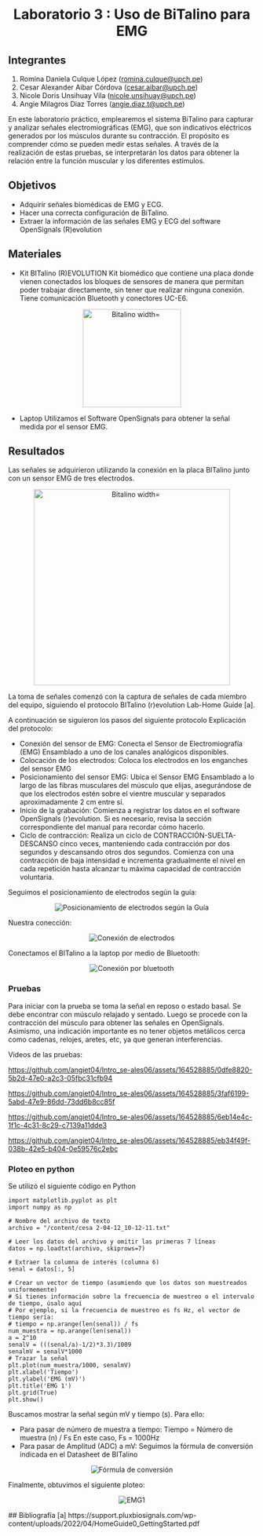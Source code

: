 <div align="center">
<h1>Laboratorio 3 : Uso de BiTalino para EMG </h1>
</div>

## Integrantes
1. Romina Daniela Culque López (romina.culque@upch.pe)
2. Cesar Alexander Aibar Córdova (cesar.aibar@upch.pe)
3. Nicole Doris Unsihuay Vila (nicole.unsihuay@upch.pe)
4. Angie Milagros Diaz Torres (angie.diaz.t@upch.pe)

En este laboratorio práctico, emplearemos el sistema BiTalino para capturar y analizar señales electromiográficas (EMG), que son indicativos eléctricos generados por los músculos durante su contracción. El propósito es comprender cómo se pueden medir estas señales. A través de la realización de estas pruebas, se interpretarán los datos para obtener la relación entre la función muscular y los diferentes estímulos. 

## Objetivos
 - Adquirir señales biomédicas de EMG y ECG.
 - Hacer una correcta configuración de BiTalino.
 - Extraer la información de las señales EMG y ECG del software OpenSignals (R)evolution

## Materiales
  - Kit BITalino (R)EVOLUTION
    Kit biomédico que contiene una placa donde vienen conectados los bloques de sensores de manera que permitan poder trabajar   directamente, sin tener que realizar ninguna conexión. Tiene comunicación Bluetooth y conectores UC-E6.
<p align="center">
  <img src="https://github.com/angiet04/Intro_se-ales06/blob/main/Im%C3%A1genes/bitalino.jpg" alt="Bitalino width="300" height="200"">
</p>

  - Laptop
    Utilizamos el Software OpenSignals para obtener la señal medida por el sensor EMG.
    
## Resultados
Las señales se adquirieron utilizando la conexión en la placa BITalino junto con un sensor EMG de tres electrodos.
<p align="center">
  <img src="https://github.com/angiet04/Intro_se-ales06/blob/648e8eb0ea78ae11fa8690847565b76faea9742d/Im%C3%A1genes/Laboratorio_3/BITalino.jpeg" alt="Bitalino width="200" height="400"">
</p>
La toma de señales comenzó con la captura de señales de cada miembro del equipo, siguiendo el protocolo BITalino (r)evolution Lab-Home Guide [a].  

A continuación se siguieron los pasos del siguiente protocolo
Explicación del protocolo:
- Conexión del sensor de EMG: Conecta el Sensor de Electromiografía (EMG) Ensamblado a uno de los canales analógicos disponibles. 
- Colocación de los electrodos: Coloca los electrodos en los enganches del sensor EMG 
- Posicionamiento del sensor EMG: Ubica el Sensor EMG Ensamblado a lo largo de las fibras musculares del músculo que elijas, asegurándose de que los electrodos estén sobre el vientre muscular y separados aproximadamente 2 cm entre sí.
- Inicio de la grabación: Comienza a registrar los datos en el software OpenSignals (r)evolution. Si es necesario, revisa la sección correspondiente del manual para recordar cómo hacerlo.
- Ciclo de contracción: Realiza un ciclo de CONTRACCIÓN-SUELTA-DESCANSO cinco veces, manteniendo cada contracción por dos segundos y descansando otros dos segundos. Comienza con una contracción de baja intensidad e incrementa gradualmente el nivel en cada repetición hasta alcanzar tu máxima capacidad de contracción voluntaria.

Seguimos el posicionamiento de electrodos según la guía:
<p align="center">
  <img src="https://github.com/angiet04/Intro_se-ales06/blob/main/Im%C3%A1genes/Laboratorio_3/posic_electrodos.png?raw=true" alt="Posicionamiento de electrodos según la Guía">
</p>
Nuestra conección:
<p align="center">
  <img src="https://github.com/angiet04/Intro_se-ales06/blob/main/Im%C3%A1genes/Laboratorio_3/electrodos.jpg?raw=true" alt="Conexión de electrodos">
</p>

Conectamos el BITalino a la laptop por medio de Bluetooth:
<p align="center">
  <img src="https://github.com/angiet04/Intro_se-ales06/blob/main/Im%C3%A1genes/Laboratorio_3/coneccion_bluetooth.jpg?raw=true" alt="Conexión por bluetooth">
</p>

### Pruebas
Para iniciar con la prueba se toma la señal en reposo o estado basal. Se debe encontrar con músculo relajado y sentado. Luego se procede con la contracción del músculo para obtener las señales en OpenSignals. Asimismo, una indicación importante es no tener objetos metálicos cerca como cadenas, relojes, aretes, etc, ya que generan interferencias.

Videos de las pruebas:

https://github.com/angiet04/Intro_se-ales06/assets/164528885/0dfe8820-5b2d-47e0-a2c3-05fbc31cfb94

https://github.com/angiet04/Intro_se-ales06/assets/164528885/3faf6199-5abd-47e9-86dd-73dd6b8cc85f

https://github.com/angiet04/Intro_se-ales06/assets/164528885/6eb14e4c-1f1c-4c31-8c29-c7139a11dde3

https://github.com/angiet04/Intro_se-ales06/assets/164528885/eb34f49f-038b-42e5-b404-0e59576c2ebc



### Ploteo en python
Se utilizó el siguiente código en Python
```
import matplotlib.pyplot as plt
import numpy as np

# Nombre del archivo de texto
archivo = "/content/cesa 2-04-12_10-12-11.txt"

# Leer los datos del archivo y omitir las primeras 7 líneas
datos = np.loadtxt(archivo, skiprows=7)

# Extraer la columna de interés (columna 6)
senal = datos[:, 5]

# Crear un vector de tiempo (asumiendo que los datos son muestreados uniformemente)
# Si tienes información sobre la frecuencia de muestreo o el intervalo de tiempo, úsalo aquí
# Por ejemplo, si la frecuencia de muestreo es fs Hz, el vector de tiempo sería:
# tiempo = np.arange(len(senal)) / fs
num_muestra = np.arange(len(senal))
a = 2^10
senalV = (((senal/a)-1/2)*3.3)/1009
senalmV = senalV*1000
# Trazar la señal
plt.plot(num_muestra/1000, senalmV)
plt.xlabel('Tiempo')
plt.ylabel('EMG (mV)')
plt.title('EMG 1')
plt.grid(True)
plt.show()

```
Buscamos mostrar la señal según mV y tiempo (s). Para ello:
- Para pasar de número de muestra a tiempo:
  Tiempo = Número de muestra (n) / Fs
  En este caso, Fs = 1000Hz
- Para pasar de Amplitud (ADC) a mV:
  Seguimos la fórmula de conversión indicada en el Datasheet de BITalino
<p align="center">
  <img src="https://github.com/angiet04/Intro_se-ales06/blob/main/Im%C3%A1genes/Laboratorio_3/formula.png?raw=true" alt="Fórmula de conversión">
</p>
Finalmente, obtuvimos el siguiente ploteo:
<p align="center">
  <img src="https://github.com/angiet04/Intro_se-ales06/blob/main/Im%C3%A1genes/Laboratorio_3/EMG1.png?raw=true" alt="EMG1">
</p>
## Bibliografía
[a] https://support.pluxbiosignals.com/wp-content/uploads/2022/04/HomeGuide0_GettingStarted.pdf 
